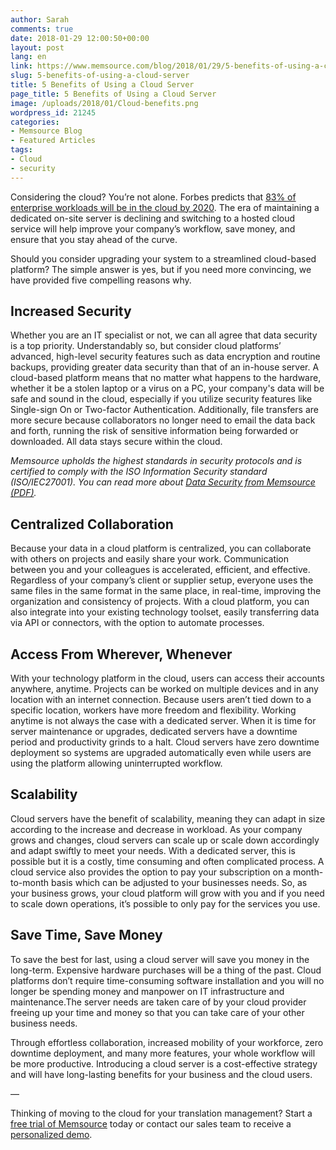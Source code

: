 ```yaml
---
author: Sarah
comments: true
date: 2018-01-29 12:00:50+00:00
layout: post
lang: en
link: https://www.memsource.com/blog/2018/01/29/5-benefits-of-using-a-cloud-server/
slug: 5-benefits-of-using-a-cloud-server
title: 5 Benefits of Using a Cloud Server
page_title: 5 Benefits of Using a Cloud Server
image: /uploads/2018/01/Cloud-benefits.png
wordpress_id: 21245
categories:
- Memsource Blog
- Featured Articles
tags:
- Cloud
- security
---
```


Considering the cloud? You’re not alone. Forbes predicts that [83% of enterprise workloads will be in the cloud by 2020](https://www.forbes.com/sites/louiscolumbus/2018/01/07/83-of-enterprise-workloads-will-be-in-the-cloud-by-2020/). The era of maintaining a dedicated on-site server is declining and switching to a hosted cloud service will help improve your company’s workflow, save money, and ensure that you stay ahead of the curve.

Should you consider upgrading your system to a streamlined cloud-based platform? The simple answer is yes, but if you need more convincing, we have provided five compelling reasons why.<!-- more -->

## Increased Security

Whether you are an IT specialist or not, we can all agree that data security is a top priority. Understandably so, but consider cloud platforms’ advanced, high-level security features such as data encryption and routine backups, providing greater data security than that of an in-house server. A cloud-based platform means that no matter what happens to the hardware, whether it be a stolen laptop or a virus on a PC, your company's data will be safe and sound in the cloud, especially if you utilize security features like Single-sign On or Two-factor Authentication. Additionally, file transfers are more secure because collaborators no longer need to email the data back and forth, running the risk of sensitive information being forwarded or downloaded. All data stays secure within the cloud.

_Memsource upholds the highest standards in security protocols and is certified to comply with the ISO Information Security standard (ISO/IEC27001). You can read more about [Data Security from Memsource (PDF)](/uploads/2017/12/Data-Security-EN.pdf)._

## Centralized Collaboration

Because your data in a cloud platform is centralized, you can collaborate with others on projects and easily share your work. Communication between you and your colleagues is accelerated, efficient, and effective. Regardless of your company’s client or supplier setup, everyone uses the same files in the same format in the same place, in real-time, improving the organization and consistency of projects. With a cloud platform, you can also integrate into your existing technology toolset, easily transferring data via API or connectors, with the option to automate processes.

## Access From Wherever, Whenever

With your technology platform in the cloud, users can access their accounts anywhere, anytime. Projects can be worked on multiple devices and in any location with an internet connection. Because users aren’t tied down to a specific location, workers have more freedom and flexibility. Working anytime is not always the case with a dedicated server. When it is time for server maintenance or upgrades, dedicated servers have a downtime period and productivity grinds to a halt. Cloud servers have zero downtime deployment so systems are upgraded automatically even while users are using the platform allowing uninterrupted workflow.

## Scalability

Cloud servers have the benefit of scalability, meaning they can adapt in size according to the increase and decrease in workload. As your company grows and changes, cloud servers can scale up or scale down accordingly and adapt swiftly to meet your needs. With a dedicated server, this is possible but it is a costly, time consuming and often complicated process. A cloud service also provides the option to pay your subscription on a month-to-month basis which can be adjusted to your businesses needs. So, as your business grows, your cloud platform will grow with you and if you need to scale down operations, it’s possible to only pay for the services you use.

## Save Time, Save Money

To save the best for last, using a cloud server will save you money in the long-term. Expensive hardware purchases will be a thing of the past. Cloud platforms don’t require time-consuming software installation and you will no longer be spending money and manpower on IT infrastructure and maintenance.The server needs are taken care of by your cloud provider freeing up your time and money so that you can take care of your other business needs.

Through effortless collaboration, increased mobility of your workforce, zero downtime deployment, and many more features, your whole workflow will be more productive. Introducing a cloud server is a cost-effective strategy and will have long-lasting benefits for your business and the cloud users.

—

Thinking of moving to the cloud for your translation management?
Start a [free trial of Memsource](https://cloud.memsource.com/web/organization/signup?e=ULTIMATE) today or contact our sales team to receive a [personalized demo](https://www.memsource.com/demo).
